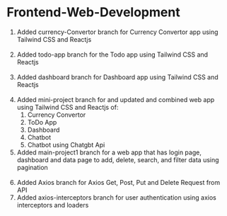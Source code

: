 # Frontend-Web-Development

1. Added currency-Convertor branch for Currency Convertor app using Tailwind CSS and Reactjs <br><br>
2. Added todo-app branch for the Todo app using Tailwind CSS and Reactjs <br><br>
3. Added dashboard branch for Dashboard app using Tailwind CSS and Reactjs <br><br>
4. Added mini-project branch for and updated and combined web app using Tailwind CSS and Reactjs of: <br>
      1) Currency Convertor<br>
      2) ToDo App<br>
      3) Dashboard<br>
      4) Chatbot<br>
      5) Chatbot using Chatgbt Api <br>
5. Added main-project1 branch for a web app that has login page, dashboard and data page to add, delete, search, and filter data using pagination <br><br>
6. Added Axios branch for Axios Get, Post, Put and Delete Request from API
7. Added axios-interceptors branch for user authentication using axios interceptors and loaders
